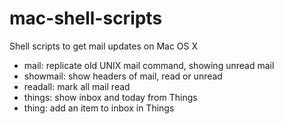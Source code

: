 # mac-shell-scripts
Shell scripts to get mail updates on Mac OS X

- mail: replicate old UNIX mail command, showing unread mail
- showmail: show headers of mail, read or unread
- readall: mark all mail read
- things: show inbox and today from Things
- thing: add an item to inbox in Things
